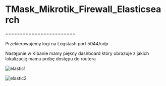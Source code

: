 # TMask_Mikrotik_Firewall_Elasticsearch

========================


Przekierowujemy logi na Logstash port 5044/udp


Następnie w Kibanie mamy piękny dashboard który obrazuje z jakich lokalizację mamu próbę dostępu do routera

![elastic1](https://user-images.githubusercontent.com/75216446/157237161-318efe4a-2f12-4677-881c-2438e0a31096.png)



![elastic2](https://user-images.githubusercontent.com/75216446/157237189-e6559ae4-3b53-4eef-b5b7-33dd9d83efe5.png)




